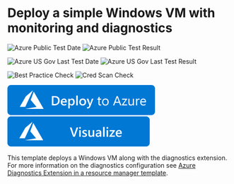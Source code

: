 # Deploy a simple Windows VM with monitoring and diagnostics

![Azure Public Test Date](https://azurequickstartsservice.blob.core.windows.net/badges/201-vm-monitoring-diagnostics-extension/PublicLastTestDate.svg)
![Azure Public Test Result](https://azurequickstartsservice.blob.core.windows.net/badges/201-vm-monitoring-diagnostics-extension/PublicDeployment.svg)

![Azure US Gov Last Test Date](https://azurequickstartsservice.blob.core.windows.net/badges/201-vm-monitoring-diagnostics-extension/FairfaxLastTestDate.svg)
![Azure US Gov Last Test Result](https://azurequickstartsservice.blob.core.windows.net/badges/201-vm-monitoring-diagnostics-extension/FairfaxDeployment.svg)

![Best Practice Check](https://azurequickstartsservice.blob.core.windows.net/badges/201-vm-monitoring-diagnostics-extension/BestPracticeResult.svg)
![Cred Scan Check](https://azurequickstartsservice.blob.core.windows.net/badges/201-vm-monitoring-diagnostics-extension/CredScanResult.svg)

[![Deploy To Azure](https://raw.githubusercontent.com/Azure/azure-quickstart-templates/master/1-CONTRIBUTION-GUIDE/images/deploytoazure.svg?sanitize=true)](https://portal.azure.com/#create/Microsoft.Template/uri/https%3A%2F%2Fraw.githubusercontent.com%2FAzure%2Fazure-quickstart-templates%2Fmaster%2F201-vm-monitoring-diagnostics-extension%2Fazuredeploy.json)  [![Visualize](https://raw.githubusercontent.com/Azure/azure-quickstart-templates/master/1-CONTRIBUTION-GUIDE/images/visualizebutton.svg?sanitize=true)](http://armviz.io/#/?load=https%3A%2F%2Fraw.githubusercontent.com%2FAzure%2Fazure-quickstart-templates%2Fmaster%2F201-vm-monitoring-diagnostics-extension%2Fazuredeploy.json)

  

This template deploys a Windows VM along with the diagnostics extension. For more information on the diagnostics configuration see [Azure Diagnostics Extension in a resource manager template](http://azure.microsoft.com/documentation/articles/virtual-machines-extensions-diagnostics-windows-template).


